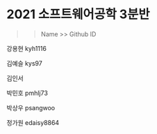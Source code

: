 # 2021 소프트웨어공학 3분반

>> Name   >> Github ID

강용현     kyh1116

김예슬     kys97

김인서

박민호      pmhlj73

박상우     psangwoo

정가원     edaisy8864
